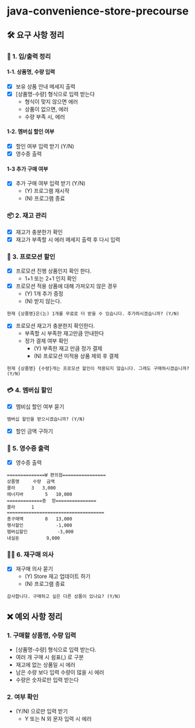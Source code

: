 # java-convenience-store-precourse

## 🛠️ 요구 사항 정리

### 💬 1. 입/출력 정리

#### 1-1. 상품명, 수량 입력

- [x] 보유 상품 안내 메세지 출력
- [x] [상품명-수량] 형식으로 입력 받는다
  - 형식이 맞지 않으면 에러
  - 상품이 없으면, 에러
  - 수량 부족 시, 에러

#### 1-2. 멤버십 할인 여부

- [x] 할인 여부 입력 받기 (Y/N)
- [x] 영수증 출력

#### 1-3 추가 구매 여부

- [x] 추가 구매 여부 입력 받기 (Y/N)
  - (Y) 프로그램 재시작
  - (N) 프로그램 종료

### 📦 2. 재고 관리

- [x] 재고가 충분한가 확인
- [x] 재고가 부족할 시 에러 메세지 출력 후 다시 입력

### 🎁 3. 프로모션 할인

- [x] 프로모션 진행 상품인지 확인 한다.
  - 1+1 또는 2+1 인지 확인
- [x] 프로모션 적용 상품에 대해 가져오지 않은 경우
    - (Y) 1개 추가 증정
    - (N) 받지 않는다.
``` 
현재 {상품명}은(는) 1개를 무료로 더 받을 수 있습니다. 추가하시겠습니까? (Y/N)
```
- [x] 프로모션 재고가 충분한지 확인한다.
  - 부족할 시 부족한 재고만큼 안내한다
  - 정가 결제 여부 확인
    - (Y) 부족한 재고 만큼 정가 결제
    - (N) 프로모션 미적용 상품 제외 후 결제
```
현재 {상품명} {수량}개는 프로모션 할인이 적용되지 않습니다. 그래도 구매하시겠습니까? (Y/N)
```

### 💳 4. 멤버십 할인

- [x] 멤비십 할인 여부 묻기
```
멤버십 할인을 받으시겠습니까? (Y/N)
```
- [x] 할인 금액 구하기


### 🧾 5. 영수증 출력

- [x] 영수증 출력
```
==============W 편의점================
상품명		수량	금액
콜라		3 	3,000
에너지바 		5 	10,000
=============증	정===============
콜라		1
====================================
총구매액		8	13,000
행사할인			-1,000
멤버십할인			-3,000
내실돈			 9,000
```

### 🙇🏼 6. 재구매 의사

- [x] 재구매 의사 묻기
  - (Y) Store 재고 업데이트 하기
  - (N) 프로그램 종료
```
감사합니다. 구매하고 싶은 다른 상품이 있나요? (Y/N)
```
## ❌ 예외 사항 정리

### 1. 구매할 상품명, 수량 입력

- [상품명-수량] 형식으로 입력 받는다.
- 여러 개 구매 시 쉼표(,) 로 구분
- 재고에 없는 상품일 시 에러
- 남은 수량 보다 입력 수량이 많을 시 에러
- 수량은 숫자로만 입력 받는다

### 2. 여부 확인

- (Y/N) 으로만 입력 받기
  - Y 또는 N 외 문자 입력 시 에러